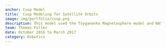 ```yaml
---
anchor: Cusp Model 
title:  Cusp Modeling for Satellite Orbits  
image: img/portfolio/cusp.png
description: This model used the Tsyganenko Magnetosphere model and NASA General Mission Analysis Tool (GMAT) to develop a model of how many times a satellite would cross the northern magnetic cusp for a mission of 90 days in duration for various start months and orbital inclinations in the year 2019.
team: Thomas Fuller
date: October 2016 to March 2017
category: Robotics 
---
```

